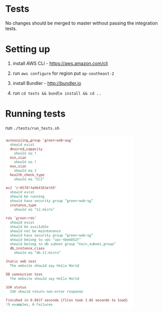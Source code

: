 # Tests

No changes should be merged to master without passing the integration tests.

# Setting up

1. install AWS CLI - https://aws.amazon.com/cli

2. run `aws configure` for region put `ap-southeast-2`

3. install Bundler - http://bundler.io

4. run `cd tests && bundle install && cd ..`

# Running tests

run `./tests/run_tests.sh`

<img style='width: 400px' src="example-test-output.png"></img>
